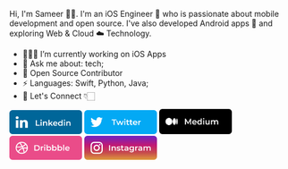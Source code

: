 Hi, I'm Sameer 👋🏻. I'm an iOS Engineer  who is passionate about mobile development and open source. I've also developed Android apps 📱 and exploring Web & Cloud ☁️ Technology.

- 🧑🏻‍💻 I’m currently working on iOS Apps
- 💬 Ask me about: tech;
- 📝 Open Source Contributor
-  ⚡ Languages: Swift, Python, Java;
- 🔗 Let's Connect 👇🏻

<a title="Linkedin Profile" href="https://www.linkedin.com/in/sameer-nawaz-linked/"><img alt="LinkedIn Profile" src="https://github.com/sameersyd/sameersyd/blob/master/art/linkedin.png" width="130"/></a>
<a title="Twitter Profile" href="https://twitter.com/syd_sameer"><img alt="Twitter Profile" src="https://github.com/sameersyd/sameersyd/blob/master/art/twitter.png" width="130"/></a>
<a title="Medium Profile" href="https://sameer-syd.medium.com"><img alt="Medium Profile" src="https://github.com/sameersyd/sameersyd/blob/master/art/medium.png" width="130" height="45"/></a>
<a title="Dribbble Profile" href="https://dribbble.com/sameer_syd"><img alt="Dribbble Profile" src="https://github.com/sameersyd/sameersyd/blob/master/art/dribbble.png" width="130"/></a>
<a title="Instagram Profile" href="https://www.instagram.com/sameer_syd"><img alt="Instagram Profile" src="https://github.com/sameersyd/sameersyd/blob/master/art/instagram.png" width="130"/></a>
